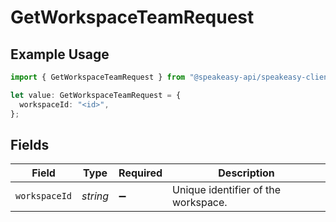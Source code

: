 # GetWorkspaceTeamRequest

## Example Usage

```typescript
import { GetWorkspaceTeamRequest } from "@speakeasy-api/speakeasy-client-sdk-typescript/sdk/models/operations";

let value: GetWorkspaceTeamRequest = {
  workspaceId: "<id>",
};
```

## Fields

| Field                               | Type                                | Required                            | Description                         |
| ----------------------------------- | ----------------------------------- | ----------------------------------- | ----------------------------------- |
| `workspaceId`                       | *string*                            | :heavy_minus_sign:                  | Unique identifier of the workspace. |